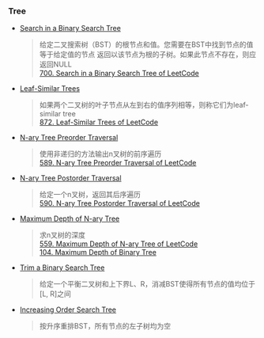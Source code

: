 ### Tree

- [Search in a Binary Search Tree](/Tree/search_bst.md)
	> 给定二叉搜索树（BST）的根节点和值。您需要在BST中找到节点的值等于给定值的节点 
	  返回以该节点为根的子树。如果此节点不存在，则应返回NULL  
	  [700. Search in a Binary Search Tree of LeetCode](https://leetcode.com/problems/search-in-a-binary-search-tree/description/)

- [Leaf-Similar Trees](/Tree/leaf_similar.md)
	> 如果两个二叉树的叶子节点从左到右的值序列相等，则称它们为leaf-similar tree  
	  [872. Leaf-Similar Trees of LeetCode](https://leetcode.com/problems/leaf-similar-trees/description/)

- [N-ary Tree Preorder Traversal](/Tree/pre_order.md)
	> 使用非递归的方法输出n叉树的前序遍历  
      [589. N-ary Tree Preorder Traversal of LeetCode](https://leetcode.com/problems/n-ary-tree-preorder-traversal/description/)  

- [N-ary Tree Postorder Traversal](/Tree/post_order.md)
	> 给定一个n叉树，返回其后序遍历  
	  [590. N-ary Tree Postorder Traversal of LeetCode](https://leetcode.com/problems/n-ary-tree-postorder-traversal/description/)

- [Maximum Depth of N-ary Tree](/Tree/max_depth.md)
	> 求n叉树的深度  
	  [559. Maximum Depth of N-ary Tree of LeetCode](https://leetcode.com/problems/maximum-depth-of-n-ary-tree/description/)  
	  [104. Maximum Depth of Binary Tree](https://leetcode.com/problems/maximum-depth-of-binary-tree/) 

- [Trim a Binary Search Tree](/Tree/trimBST.md)
	> 给定一个平衡二叉树和上下界L、R，消减BST使得所有节点的值均位于[L, R]之间

- [Increasing Order Search Tree](/Tree/increasingbst.md)
	> 按升序重排BST，所有节点的左子树均为空